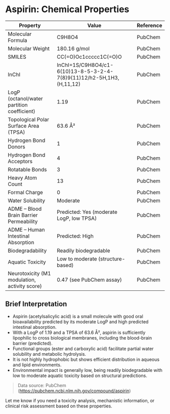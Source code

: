 # Aspirin: Chemical Properties

| Property                                   | Value                                                      | Reference    |
|---------------------------------------------|------------------------------------------------------------|--------------|
| Molecular Formula                          | C9H8O4                                                     | PubChem      |
| Molecular Weight                           | 180.16 g/mol                                               | PubChem      |
| SMILES                                     | CC(=O)Oc1ccccc1C(=O)O                                      | PubChem      |
| InChI                                      | InChI=1S/C9H8O4/c1-6(10)13-8-5-3-2-4-7(8)9(11)12/h2-5H,1H3,(H,11,12) | PubChem      |
| LogP (octanol/water partition coefficient)  | 1.19                                                       | PubChem      |
| Topological Polar Surface Area (TPSA)       | 63.6 Å²                                                    | PubChem      |
| Hydrogen Bond Donors                        | 1                                                          | PubChem      |
| Hydrogen Bond Acceptors                     | 4                                                          | PubChem      |
| Rotatable Bonds                             | 3                                                          | PubChem      |
| Heavy Atom Count                            | 13                                                         | PubChem      |
| Formal Charge                               | 0                                                          | PubChem      |
| Water Solubility                            | Moderate                                                   | PubChem      |
| ADME – Blood Brain Barrier Permeability     | Predicted: Yes (moderate LogP, low TPSA)                   | PubChem      |
| ADME – Human Intestinal Absorption          | Predicted: High                                            | PubChem      |
| Biodegradability                            | Readily biodegradable                                      | PubChem      |
| Aquatic Toxicity                            | Low to moderate (structure-based)                          | PubChem      |
| Neurotoxicity (M1 modulation, activity score)| 0.47 (see PubChem assay)                                  | PubChem      |

## Brief Interpretation
- Aspirin (acetylsalicylic acid) is a small molecule with good oral bioavailability predicted by its moderate LogP and high predicted intestinal absorption.
- With a LogP of 1.19 and a TPSA of 63.6 Å², aspirin is sufficiently lipophilic to cross biological membranes, including the blood-brain barrier (predicted).
- Functional groups (ester and carboxylic acid) facilitate partial water solubility and metabolic hydrolysis.
- It is not highly hydrophobic but shows efficient distribution in aqueous and lipid environments.
- Environmental impact is generally low, being readily biodegradable with low to moderate aquatic toxicity based on structural predictions.

> Data source: PubChem (https://pubchem.ncbi.nlm.nih.gov/compound/aspirin)

Let me know if you need a toxicity analysis, mechanistic information, or clinical risk assessment based on these properties.